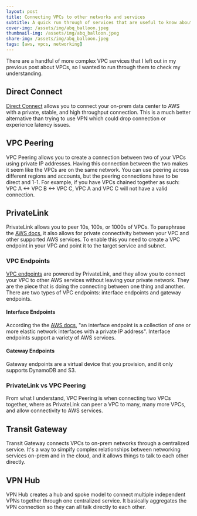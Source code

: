 ```yaml
---
layout: post
title: Connecting VPCs to other networks and services
subtitle: A quick run through of services that are useful to know about VPCs
cover-img: /assets/img/abq_balloon.jpeg
thumbnail-img: /assets/img/abq_balloon.jpeg
share-img: /assets/img/abq_balloon.jpeg
tags: [aws, vpcs, networking]
---
```


There are a handful of more complex VPC services that I left out in my previous post about VPCs, so I wanted to run through them to check my understanding.

## Direct Connect
[Direct Connect](https://docs.aws.amazon.com/whitepapers/latest/aws-vpc-connectivity-options/aws-direct-connect.html) allows you to connect your on-prem data center to AWS with a private, stable, and high throughput connection. This is a much better alternative than trying to use VPN which could drop connection or experience latency issues.

## VPC Peering
VPC Peering allows you to create a connection between two of your VPCs using private IP addresses. Having this connection between the two makes it seem like the VPCs are on the same network. You can use peering across different regions and accounts, but the peering connections have to be direct and 1-1. For example, if you have VPCs chained together as such: VPC A <-> VPC B <-> VPC C, VPC A and VPC C will not have a valid connection. 

## PrivateLink
PrivateLink allows you to peer 10s, 100s, or 1000s of VPCs. To paraphrase the [AWS docs](https://docs.aws.amazon.com/vpc/latest/userguide/endpoint-services-overview.html), it also allows for private connectivity between your VPC and other supported AWS services. To enable this you need to create a VPC endpoint in your VPC and point it to the target service and subnet.

### VPC Endpoints
[VPC endpoints](https://docs.aws.amazon.com/whitepapers/latest/aws-privatelink/what-are-vpc-endpoints.html) are powered by PrivateLink, and they allow you to connect your VPC to other AWS services without leaving your private network. They are the piece that is doing the connecting between one thing and another. There are two types of VPC endpoints: interface endpoints and gateway endpoints.

#### Interface Endpoints
According the the [AWS docs](https://docs.aws.amazon.com/whitepapers/latest/aws-privatelink/what-are-vpc-endpoints.html), "an interface endpoint is a collection of one or more elastic network interfaces with a private IP address". Interface endpoints support a variety of AWS services.

#### Gateway Endpoints
Gateway endpoints are a virtual device that you provision, and it only supports DynamoDB and S3.

### PrivateLink vs VPC Peering
From what I understand, VPC Peering is when connecting two VPCs together, where as PrivateLink can peer a VPC to many, many more VPCs, and allow connectivity to AWS services.

## Transit Gateway
Transit Gateway connects VPCs to on-prem networks through a centralized service. It's a way to simpify complex relationships between networking services on-prem and in the cloud, and it allows things to talk to each other directly. 

## VPN Hub
VPN Hub creates a hub and spoke model to connect multiple independent VPNs together through one centralized service. It basically aggregates the VPN connection so they can all talk directly to each other.
